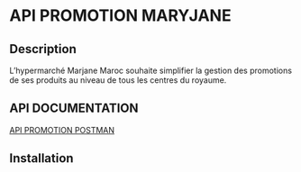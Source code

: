 # API PROMOTION MARYJANE

## Description

L’hypermarché Marjane Maroc souhaite simplifier la gestion des promotions de ses produits au niveau de tous les centres du royaume.

## API DOCUMENTATION

[API PROMOTION POSTMAN](https://documenter.getpostman.com/view/22002647/2s9YXe84kX)

## Installation
